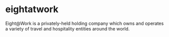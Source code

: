 # eightatwork
Eight@Work is a privately-held holding company which owns and operates a variety of travel and hospitality entities around the world.
